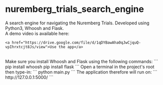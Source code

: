 # nuremberg_trials_search_engine
 A search engine for navigating the Nuremberg Trials. Developed using Python3, Whoosh and Flask.<br>
 A demo video is available here:
 ```
 <a href="https://drive.google.com/file/d/1qDYBawAha0qJwCjquQ-vpIhrxtcjt8Js/view">Use the app</a>
 ```
 <br>
 Make sure you install Whoosh and Flask using the following commands:
 ```
 pip install whoosh
 pip install flask
 ```
 Open a terminal in the project's root then type-in:
 ```
 python main.py
 ```
 The application therefore will run on:
 ```
 http://127.0.0.1:5000/
 ```
